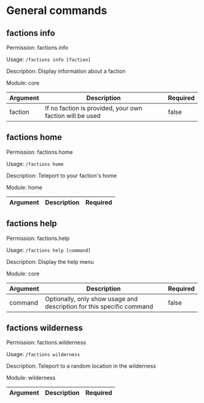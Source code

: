 # General commands

## factions info

Permission: factions.info

Usage: `/factions info [faction]`

Description: Display information about a faction

Module: core

| Argument | Description | Required |
| --- | --- | --- |
| faction | If no faction is provided, your own faction will be used | false |

## factions home

Permission: factions.home

Usage: `/factions home `

Description: Teleport to your faction's home

Module: home

| Argument | Description | Required |
| --- | --- | --- |

## factions help

Permission: factions.help

Usage: `/factions help [command]`

Description: Display the help menu

Module: core

| Argument | Description | Required |
| --- | --- | --- |
| command | Optionally, only show usage and description for this specific command | false |

## factions wilderness

Permission: factions.wilderness

Usage: `/factions wilderness `

Description: Teleport to a random location in the wilderness

Module: wilderness

| Argument | Description | Required |
| --- | --- | --- |

